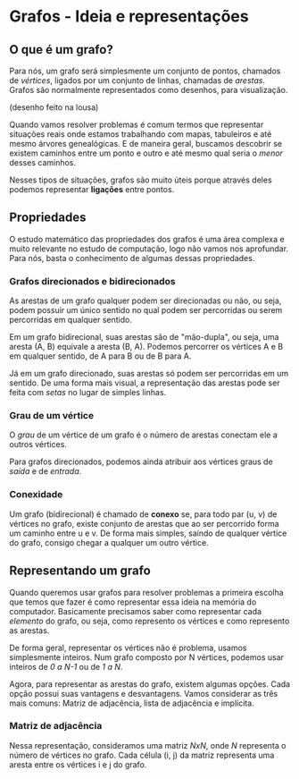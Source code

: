 # Grafos - Ideia e representações

## O que é um grafo?

Para nós, um grafo será simplesmente um conjunto de pontos, chamados de _vértices_, ligados por um conjunto de linhas, chamadas de _arestas_. Grafos são normalmente representados como desenhos, para visualização.

(desenho feito na lousa)

Quando vamos resolver problemas é comum termos que representar situações reais onde estamos trabalhando com mapas, tabuleiros e até mesmo árvores genealógicas. E de maneira geral, buscamos descobrir se existem caminhos entre um ponto e outro e até mesmo qual seria o _menor_ desses caminhos.

Nesses tipos de situações, grafos são muito úteis porque através deles podemos representar **ligações** entre pontos.

## Propriedades

O estudo matemático das propriedades dos grafos é uma área complexa e muito relevante no estudo de computação, logo não vamos nos aprofundar. Para nós, basta o conhecimento de algumas dessas propriedades.

### Grafos direcionados e bidirecionados

As arestas de um grafo qualquer podem ser direcionadas ou não, ou seja, podem possuir um único sentido no qual podem ser percorridas ou serem percorridas em qualquer sentido.

Em um grafo bidirecional, suas arestas são de "mão-dupla", ou seja, uma aresta (A, B) equivale a aresta (B, A). Podemos percorrer os vértices A e B em qualquer sentido, de A para B ou de B para A.

Já em um grafo direcionado, suas arestas só podem ser percorridas em um sentido. De uma forma mais visual, a representação das arestas pode ser feita com _setas_ no lugar de simples linhas.

### Grau de um vértice

O _grau_ de um vértice de um grafo é o número de arestas conectam ele a outros vértices.

Para grafos direcionados, podemos ainda atribuir aos vértices graus de _saída_ e de _entrada_.

### Conexidade

Um grafo (bidirecional) é chamado de **conexo** se, para todo par (u, v) de vértices no grafo, existe conjunto de arestas que ao ser percorrido forma um caminho entre u e v. De forma mais simples, saíndo de qualquer vértice do grafo, consigo chegar a qualquer um outro vértice.

## Representando um grafo

Quando queremos usar grafos para resolver problemas a primeira escolha que temos que fazer é como representar essa ideia na memória do computador. Basicamente precisamos saber como representar cada _elemento_ do grafo, ou seja, como represento os vértices e como represento as arestas.

De forma geral, representar os vértices não é problema, usamos simplesmente inteiros. Num grafo composto por N vértices, podemos usar inteiros de _0 a N-1_ ou de _1 a N_.

Agora, para representar as arestas do grafo, existem algumas opções. Cada opção possui suas vantagens e desvantagens. Vamos considerar as três mais comuns: Matriz de adjacência, lista de adjacência e implícita.

### Matriz de adjacência

Nessa representação, consideramos uma matriz _NxN_, onde _N_ representa o número de vértices no grafo. Cada célula (i, j) da matriz representa uma aresta entre os vértices i e j do grafo.
